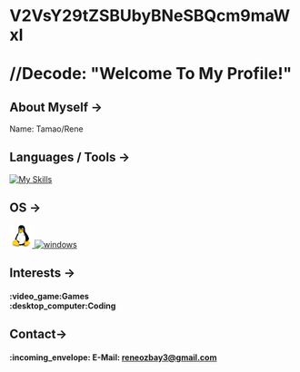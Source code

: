 # V2VsY29tZSBUbyBNeSBQcm9maWxl<br><br>//Decode: "Welcome To My Profile!"

## About Myself ->

Name: Tamao/Rene

## Languages / Tools ->
[![My Skills](https://skillicons.dev/icons?i=c,css)](https://skillicons.dev)

## OS ->

<p align="left"> 
<a href="https://www.linux.org/" target="_blank" rel="noreferrer"> <img src="https://raw.githubusercontent.com/devicons/devicon/master/icons/linux/linux-original.svg" alt="linux" width="40" height="40"/> </a>
<a href="https://www.microsoft.com" target="_blank" rel="noreferrer"> <img src="https://static-00.iconduck.com/assets.00/windows-icon-2018x2048-0y0cfqbh.png" alt="windows" width="40" height="40"/> </a>
</p>

## Interests ->

<p align="left"><h4> :video_game:Games  <br> :desktop_computer:Coding  </h4></p>


 </p>

## Contact->

<p align="left"><h4>
  :incoming_envelope: E-Mail: <a href="mailto:reneozbay3@gmail.com">reneozbay3@gmail.com</a> <br>
  </a>
</h4></p>
